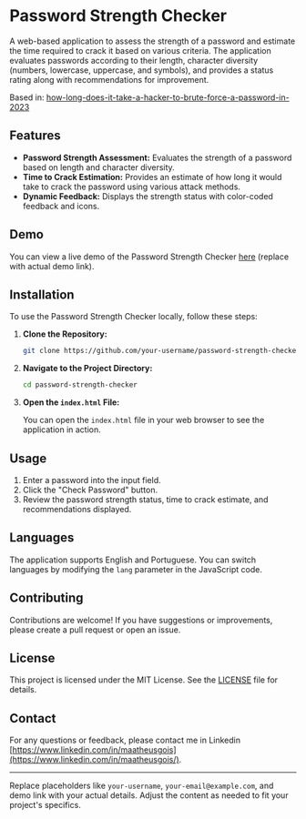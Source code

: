 # Password Strength Checker

A web-based application to assess the strength of a password and estimate the time required to crack it based on various criteria. The application evaluates passwords according to their length, character diversity (numbers, lowercase, uppercase, and symbols), and provides a status rating along with recommendations for improvement.

Based in: [how-long-does-it-take-a-hacker-to-brute-force-a-password-in-2023](https://www.netsec.news/how-long-does-it-take-a-hacker-to-brute-force-a-password-in-2023/)

## Features

- **Password Strength Assessment:** Evaluates the strength of a password based on length and character diversity.
- **Time to Crack Estimation:** Provides an estimate of how long it would take to crack the password using various attack methods.
- **Dynamic Feedback:** Displays the strength status with color-coded feedback and icons.

## Demo

You can view a live demo of the Password Strength Checker [here](#) (replace with actual demo link).

## Installation

To use the Password Strength Checker locally, follow these steps:

1. **Clone the Repository:**

   ```bash
   git clone https://github.com/your-username/password-strength-checker.git
   ```

2. **Navigate to the Project Directory:**

   ```bash
   cd password-strength-checker
   ```

3. **Open the `index.html` File:**

   You can open the `index.html` file in your web browser to see the application in action.

## Usage

1. Enter a password into the input field.
2. Click the "Check Password" button.
3. Review the password strength status, time to crack estimate, and recommendations displayed.

## Languages

The application supports English and Portuguese. You can switch languages by modifying the `lang` parameter in the JavaScript code.

## Contributing

Contributions are welcome! If you have suggestions or improvements, please create a pull request or open an issue.

## License

This project is licensed under the MIT License. See the [LICENSE](LICENSE) file for details.

## Contact

For any questions or feedback, please contact me in Linkedin [https://www.linkedin.com/in/maatheusgois](https://www.linkedin.com/in/maatheusgois/).

---

Replace placeholders like `your-username`, `your-email@example.com`, and demo link with your actual details. Adjust the content as needed to fit your project's specifics.